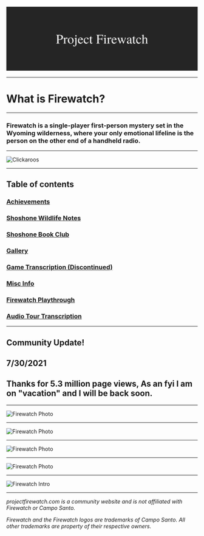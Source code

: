 ![Header](/cdn/header.png) 

---

# What is Firewatch?

---
 
### Firewatch is a single-player first-person mystery set in the Wyoming wilderness, where your only emotional lifeline is the person on the other end of a handheld radio.

---


![Clickaroos](https://camo.githubusercontent.com/612c403f0241d9c1edf9ea44167dc013cb6de7457457f6e7c0a1373b3b5db65c/68747470733a2f2f686974732e736565796f756661726d2e636f6d2f6170692f636f756e742f696e63722f62616467652e7376673f75726c3d68747470732533412532462532466769746875622e636f6d253246536f7068696141746b696e736f6e2532464669726577617463682d477569646526636f756e745f62673d253233323532353235267469746c655f62673d2532333235323532352669636f6e3d2669636f6e5f636f6c6f723d253233453745374537267469746c653d436c69636b61726f6f7326656467655f666c61743d74727565)

---

## Table of contents

### [Achievements](/ProjectFirewatch-7-31-21/achievements/)

### [Shoshone Wildlife Notes](/ProjectFirewatch-7-31-21/shoshonewildlifenotes/)

### [Shoshone Book Club](/ProjectFirewatch-7-31-21/shoshonebookclub/)

### [Gallery](/ProjectFirewatch-7-31-21/gallery/)

### [Game Transcription (Discontinued)](/ProjectFirewatch-7-31-21/transcription/)

### [Misc Info](/ProjectFirewatch-7-31-21/info/)

### [Firewatch Playthrough](/ProjectFirewatch-7-31-21/playthrough/)

### [Audio Tour Transcription](/ProjectFirewatch-7-31-21/cdn/FirewatchAudioTour.pdf)

---

## Community Update!

## 7/30/2021

## Thanks for 5.3 million page views, As an fyi I am on "vacation" and I will be back soon.


---

![Firewatch Photo](/ProjectFirewatch-7-31-21/cdn/20201109190843_1.jpg)

---
 
![Firewatch Photo](/ProjectFirewatch-7-31-21/cdn/20201109191235_1.jpg)

---
![Firewatch Photo](/ProjectFirewatch-7-31-21/cdn/20200701135637_1.jpg)

---

![Firewatch Photo](/ProjectFirewatch-7-31-21/cdn/20200701135646_1.jpg)

---
 
![Firewatch Intro](/ProjectFirewatch-7-31-21/cdn/20200701135654_1.jpg)

---

*projectfirewatch.com is a community website and is not affiliated with Firewatch or Campo Santo.*

*Firewatch and the Firewatch logos are trademarks of Campo Santo. All other trademarks are property of their respective owners.*
